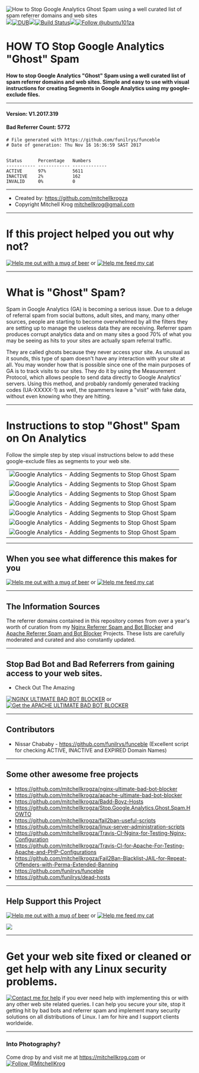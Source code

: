 <img src="https://github.com/mitchellkrogza/Stop.Google.Analytics.Ghost.Spam.HOWTO/blob/master/.assets/stop-google-analytics-ghost-spam.png" alt="How to Stop Google Analytics Ghost Spam using a well curated list of spam referrer domains and web sites"/><img src="https://github.com/mitchellkrogza/Stop.Google.Analytics.Ghost.Spam.HOWTO/blob/master/.assets/spacer.jpg"/>[![DUB](https://img.shields.io/dub/l/vibe-d.svg)](https://github.com/mitchellkrogza/Stop.Google.Analytics.Ghost.Spam.HOWTO/blob/master/LICENSE.md)<img src="https://github.com/mitchellkrogza/Stop.Google.Analytics.Ghost.Spam.HOWTO/blob/master/.assets/spacer.jpg"/>[![Build Status](https://travis-ci.org/mitchellkrogza/Stop.Google.Analytics.Ghost.Spam.HOWTO.svg?branch=master)](https://travis-ci.org/mitchellkrogza/Stop.Google.Analytics.Ghost.Spam.HOWTO)<img src="https://github.com/mitchellkrogza/Stop.Google.Analytics.Ghost.Spam.HOWTO/blob/master/.assets/spacer.jpg"/><a href='https://twitter.com/ubuntu101za'><img src='https://img.shields.io/twitter/follow/ubuntu101za.svg?style=social&label=Follow' alt='Follow @ubuntu101za'></a>

# HOW TO Stop Google Analytics "Ghost" Spam

**How to stop Google Analytics "Ghost" Spam using a well curated list of spam referrer domains and web sites. Simple and easy to use with visual instructions for creating Segments in Google Analytics using my google-exclude files.**

_______________
#### Version: V1.2017.319
#### Bad Referrer Count: 5772
```
# File generated with https://github.com/funilrys/funceble
# Date of generation: Thu Nov 16 16:36:59 SAST 2017


Status      Percentage   Numbers     
----------- ------------ -------------
ACTIVE      97%          5611        
INACTIVE    2%           162         
INVALID     0%           0           
```
____________________

- Created by: https://github.com/mitchellkrogza
- Copyright Mitchell Krog <mitchellkrog@gmail.com>
*******************************************************
# If this project helped you out why not?
[![Help me out with a mug of beer](https://img.shields.io/badge/Help%20-%20me%20out%20with%20a%20mug%20of%20%F0%9F%8D%BA-blue.svg)](https://paypal.me/mitchellkrog/) or [![Help me feed my cat](https://img.shields.io/badge/Help%20-%20me%20feed%20my%20hungry%20cat%20%F0%9F%98%B8-blue.svg)](https://paypal.me/mitchellkrog/)
*******************************************************
# What is "Ghost" Spam?

Spam in Google Analytics (GA) is becoming a serious issue. Due to a deluge of referral spam from social buttons, adult sites, and many, many other sources, people are starting to become overwhelmed by all the filters they are setting up to manage the useless data they are receiving. Referrer spam produces corrupt analytics data and on many sites a good 70% of what you may be seeing as hits to your sites are actually spam referral traffic. 

They are called ghosts because they never access your site. As unusual as it sounds, this type of spam doesn't have any interaction with your site at all. You may wonder how that is possible since one of the main purposes of GA is to track visits to our sites. They do it by using the Measurement Protocol, which allows people to send data directly to Google Analytics' servers. Using this method, and probably randomly generated tracking codes (UA-XXXXX-1) as well, the spammers leave a "visit" with fake data, without even knowing who they are hitting.
*******************************************************
# Instructions to stop "Ghost" Spam on On Analytics

Follow the simple step by step visual instructions below to add these google-exclude files as segments to your web site.

<table style="width:100%;margin:0;">
  <tr>
    <td align="left"><img src="https://github.com/mitchellkrogza/Stop.Google.Analytics.Ghost.Spam.HOWTO/blob/master/.assets/google-analytics-ghost-spam-01.jpg" alt="Google Analytics - Adding Segments to Stop Ghost Spam"/></td>
  </tr>
  <tr>
    <td align="left"><img src="https://github.com/mitchellkrogza/Stop.Google.Analytics.Ghost.Spam.HOWTO/blob/master/.assets/google-analytics-ghost-spam-02.jpg" alt="Google Analytics - Adding Segments to Stop Ghost Spam"/></td>
  </tr>
  <tr>
    <td align="left"><img src="https://github.com/mitchellkrogza/Stop.Google.Analytics.Ghost.Spam.HOWTO/blob/master/.assets/google-analytics-ghost-spam-03.jpg" alt="Google Analytics - Adding Segments to Stop Ghost Spam"/></td>
  </tr>
  <tr>
    <td align="left"><img src="https://github.com/mitchellkrogza/Stop.Google.Analytics.Ghost.Spam.HOWTO/blob/master/.assets/google-analytics-ghost-spam-04.jpg" alt="Google Analytics - Adding Segments to Stop Ghost Spam"/></td>
  </tr>
  <tr>
    <td align="left"><img src="https://github.com/mitchellkrogza/Stop.Google.Analytics.Ghost.Spam.HOWTO/blob/master/.assets/google-analytics-ghost-spam-05.jpg" alt="Google Analytics - Adding Segments to Stop Ghost Spam"/></td>
  </tr>
  <tr>
    <td align="left"><img src="https://github.com/mitchellkrogza/Stop.Google.Analytics.Ghost.Spam.HOWTO/blob/master/.assets/google-analytics-ghost-spam-06.jpg" alt="Google Analytics - Adding Segments to Stop Ghost Spam"/></td>
  </tr>
  <tr>
    <td align="left"><img src="https://github.com/mitchellkrogza/Stop.Google.Analytics.Ghost.Spam.HOWTO/blob/master/.assets/google-analytics-ghost-spam-07.jpg" alt="Google Analytics - Adding Segments to Stop Ghost Spam"/></td>
  </tr>
</table>    

*******************************************************

## When you see what difference this makes for you 

[![Help me out with a mug of beer](https://img.shields.io/badge/Help%20-%20me%20out%20with%20a%20mug%20of%20%F0%9F%8D%BA-blue.svg)](https://paypal.me/mitchellkrog/) or [![Help me feed my cat](https://img.shields.io/badge/Help%20-%20me%20feed%20my%20hungry%20cat%20%F0%9F%98%B8-blue.svg)](https://paypal.me/mitchellkrog/)

*******************************************************
## The Information Sources

The referrer domains contained in this repository comes from over a year's worth of curation from my <a href="https://github.com/mitchellkrogza/nginx-ultimate-bad-bot-blocker">Nginx Referrer Spam and Bot Blocker</a> and <a href="https://github.com/mitchellkrogza/apache-ultimate-bad-bot-blocker">Apache Referrer Spam and Bot Blocker</a> Projects. These lists are carefully moderated and curated and also constantly updated.
*******************************************************
## Stop Bad Bot and Bad Referrers from gaining access to your web sites.

- Check Out The Amazing

[![NGINX ULTIMATE BAD BOT BLOCKER](https://img.shields.io/badge/NGINX%20-%20ULTIMATE%20BAD%20BOT%20BLOCKER%20%E2%9B%94-blue.svg)](https://github.com/mitchellkrogza/nginx-ultimate-bad-bot-blocker)
or [![Get the APACHE ULTIMATE BAD BOT BLOCKER](https://img.shields.io/badge/APACHE%20-%20ULTIMATE%20BAD%20BOT%20BLOCKER%20%E2%9B%94-blue.svg)](https://github.com/mitchellkrogza/apache-ultimate-bad-bot-blocker)
************************************************
## Contributors

- Nissar Chababy - https://github.com/funilrys/funceble (Excellent script for checking ACTIVE, INACTIVE and EXPIRED Domain Names)
************************************************
## Some other awesome free projects

- https://github.com/mitchellkrogza/nginx-ultimate-bad-bot-blocker
- https://github.com/mitchellkrogza/apache-ultimate-bad-bot-blocker
- https://github.com/mitchellkrogza/Badd-Boyz-Hosts
- https://github.com/mitchellkrogza/Stop.Google.Analytics.Ghost.Spam.HOWTO
- https://github.com/mitchellkrogza/fail2ban-useful-scripts
- https://github.com/mitchellkrogza/linux-server-administration-scripts
- https://github.com/mitchellkrogza/Travis-CI-Nginx-for-Testing-Nginx-Configuration
- https://github.com/mitchellkrogza/Travis-CI-for-Apache-For-Testing-Apache-and-PHP-Configurations
- https://github.com/mitchellkrogza/Fail2Ban-Blacklist-JAIL-for-Repeat-Offenders-with-Perma-Extended-Banning
- https://github.com/funilrys/funceble
- https://github.com/funilrys/dead-hosts
************************************************
## Help Support this Project

[![Help me out with a mug of beer](https://img.shields.io/badge/Help%20-%20me%20out%20with%20a%20mug%20of%20%F0%9F%8D%BA-blue.svg)](https://paypal.me/mitchellkrog/) or [![Help me feed my cat](https://img.shields.io/badge/Help%20-%20me%20feed%20my%20hungry%20cat%20%F0%9F%98%B8-blue.svg)](https://paypal.me/mitchellkrog/)

<img src="https://github.com/mitchellkrogza/Stop.Google.Analytics.Ghost.Spam.HOWTO/blob/master/.assets/zuko.png"/>

************************************************
# Get your web site fixed or cleaned or get help with any Linux security problems.

[![Contact me for help](https://img.shields.io/badge/Contact%20-%20me%20for%20help%20%F0%9F%9A%91-blue.svg)](mailto:mitchellkrog@gmail.com) if you ever need help with implementing this or with any other web site related queries. I can help you secure your site, stop it getting hit by bad bots and referrer spam and implement many security solutions on all distributions of Linux. I am for hire and I support clients worldwide.
************************************************
### Into Photography?

Come drop by and visit me at https://mitchellkrog.com or <a href='https://twitter.com/MitchellKrog'><img src='https://img.shields.io/twitter/follow/MitchellKrog.svg?style=social&label=Follow' alt='Follow @MitchellKrog'></a>
